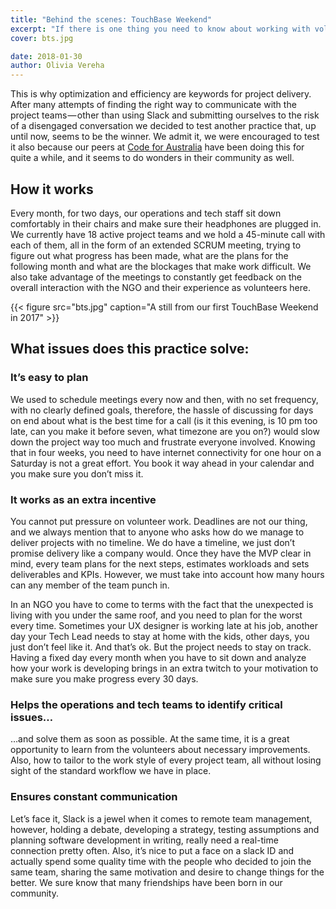 ```yaml
---
title: "Behind the scenes: TouchBase Weekend"
excerpt: "If there is one thing you need to know about working with volunteers while being a volunteer yourself, it is that time is the most important resource you need to have in mind. All the work that happens here in Code for Romania, takes place after-hours, on weekends and on vacation days. Our schedule usually begins when others click on shut down on their laptops and go about their evenings."
cover: bts.jpg

date: 2018-01-30
author: Olivia Vereha
---
```


This is why optimization and efficiency are keywords for project delivery. After many attempts of finding the right way to communicate with the project teams — other than using Slack and submitting ourselves to the risk of a disengaged conversation we decided to test another practice that, up until now, seems to be the winner. We admit it, we were encouraged to test it also because our peers at [Code for Australia][1] have been doing this for quite a while, and it seems to do wonders in their community as well.

## How it works

Every month, for two days, our operations and tech staff sit down comfortably in their chairs and make sure their headphones are plugged in. We currently have 18 active project teams and we hold a 45-minute call with each of them, all in the form of an extended SCRUM meeting, trying to figure out what progress has been made, what are the plans for the following month and what are the blockages that make work difficult. We also take advantage of the meetings to constantly get feedback on the overall interaction with the NGO and their experience as volunteers here.

{{< figure src="bts.jpg" caption="A still from our first TouchBase Weekend in 2017" >}}

## What issues does this practice solve:

### It’s easy to plan
We used to schedule meetings every now and then, with no set frequency, with no clearly defined goals, therefore, the hassle of discussing for days on end about what is the best time for a call (is it this evening, is 10 pm too late, can you make it before seven, what timezone are you on?) would slow down the project way too much and frustrate everyone involved. Knowing that in four weeks, you need to have internet connectivity for one hour on a Saturday is not a great effort. You book it way ahead in your calendar and you make sure you don’t miss it.

### It works as an extra incentive
You cannot put pressure on volunteer work. Deadlines are not our thing, and we always mention that to anyone who asks how do we manage to deliver projects with no timeline. We do have a timeline, we just don’t promise delivery like a company would. Once they have the MVP clear in mind, every team plans for the next steps, estimates workloads and sets deliverables and KPIs. However, we must take into account how many hours can any member of the team punch in.

In an NGO you have to come to terms with the fact that the unexpected is living with you under the same roof, and you need to plan for the worst every time. Sometimes your UX designer is working late at his job, another day your Tech Lead needs to stay at home with the kids, other days, you just don’t feel like it. And that’s ok. But the project needs to stay on track. Having a fixed day every month when you have to sit down and analyze how your work is developing brings in an extra twitch to your motivation to make sure you make progress every 30 days.

### Helps the operations and tech teams to identify critical issues…
…and solve them as soon as possible. At the same time, it is a great opportunity to learn from the volunteers about necessary improvements. Also, how to tailor to the work style of every project team, all without losing sight of the standard workflow we have in place.

### Ensures constant communication
Let’s face it, Slack is a jewel when it comes to remote team management, however, holding a debate, developing a strategy, testing assumptions and planning software development in writing, really need a real-time connection pretty often. Also, it’s nice to put a face on a slack ID and actually spend some quality time with the people who decided to join the same team, sharing the same motivation and desire to change things for the better. We sure know that many friendships have been born in our community.


[1]: https://codeforaustralia.org/
